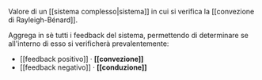 Valore di un [[sistema complesso|sistema]] in cui si verifica la [[convezione di Rayleigh-Bénard]].

Aggrega in sè tutti i feedback del sistema, permettendo di determinare se all'interno di esso si verificherà prevalentemente:
- [[feedback positivo]] · **[[convezione]]**
- [[feedback negativo]] · **[[conduzione]]**
